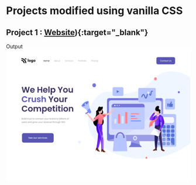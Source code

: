 # Projects modified using vanilla CSS

## Project 1 : [Website](https://swapnil-week3-project1.netlify.app/ "Project 1 preview on netlify")){:target="_blank"}

Output  ![Preview Project 1](https://github.com/swapnilJain1/HTML-CSS-practice/blob/main/Week%2003/Project%2001/output.png?raw=true)


